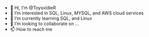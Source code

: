 - 👋 Hi, I’m @ToysxldieR
- 👀 I’m interested in SQL, Linux, MYSQL, and AWS cloud services
- 🌱 I’m currently learning SQL, and Linux
- 💞️ I’m looking to collaborate on ...
- 📫 How to reach me 

<!---
ToysxldieR/ToysxldieR is a ✨ special ✨ repository because its `README.md` (this file) appears on your GitHub profile.
You can click the Preview link to take a look at your changes.
--->
